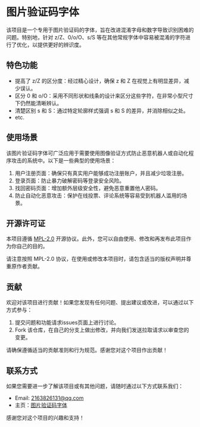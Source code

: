 # 图片验证码字体

该项目是一个专用于图片验证码的字体，旨在改进混淆字母和数字导致识别困难的问题。特别地，针对 z/Z、0/o/O、s/S 等在其他常规字体中容易被混淆的字符进行了优化，以提供更好的辨识度。

## 特色功能

- 提高了 z/Z 的区分度：经过精心设计，确保 z 和 Z 在视觉上有明显差异，减少误认。
- 区分 0 和 o/O：采用不同形状和线条的设计来区分这些字符，在非常小型尺寸下仍然能清晰辨认。
- 清楚区别 s 和 S：通过特定轮廓样式强调 s 和 S 的差异，并消除相似之处。
- etc.

## 使用场景

该图片验证码字体可广泛应用于需要使用图像验证方式防止恶意机器人或自动化程序攻击的系统中。以下是一些典型的使用场景：

1. 用户注册页面：确保只有真实用户能够成功注册账户，并且减少垃圾注册。
2. 登录页面：防止暴力破解密码等登录安全风险。
3. 找回密码页面：增加额外层级安全性，避免恶意重置他人密码。
4. 防止自动化恶意攻击：保护在线投票、评论系统等容易受到机器人滥用的场景。

## 开源许可证

本项目遵循 [MPL-2.0](https://opensource.org/licenses/MPL-2.0) 开源协议。此外，您可以自由使用、修改和再发布此项目作为你自己的目的。

请注意按照 MPL-2.0 协议，在使用或修改本项目时，请包含适当的版权声明并尊重原作者贡献。

## 贡献

欢迎对该项目进行贡献！如果您发现有任何问题、提出建议或改进，可以通过以下方式参与：

1. 提交问题和功能请求issues页面上进行讨论。
2. Fork 该仓库，在自己的分支上做出修改，并向我们发送拉取请求以审查您的变更。

请确保遵循适当的贡献准则和行为规范。感谢您对这个项目作出贡献！

## 联系方式

如果您需要进一步了解该项目或有其他问题，请随时通过以下方式联系我们：

- Email: 2163826131@qq.com
- 主页：[图片验证码字体](https://kuankuan2007.gitee.io/docs/docsPage/?name=image-verification-code-font)

感谢您对这个项目的兴趣和支持！
